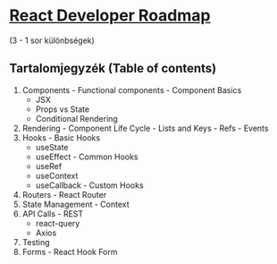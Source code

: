 # [React Developer Roadmap](https://roadmap.sh/react)
(3 - 1 sor különbségek)



## Tartalomjegyzék (Table of contents)
  1. Components
    - Functional components
    - Component Basics
      - JSX
      - Props vs State
      - Conditional Rendering
  2. Rendering
    - Component Life Cycle
    - Lists and Keys
    - Refs
    - Events
  3. Hooks
    - Basic Hooks
      - useState
      - useEffect
    - Common Hooks
      - useRef
      - useContext
      - useCallback
    - Custom Hooks
  4. Routers
    - React Router
  5. State Management
    - Context
  6. API Calls
    - REST
      - react-query
      - Axios
  7. Testing
  8. Forms
    - React Hook Form


